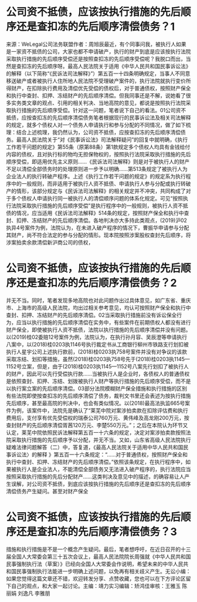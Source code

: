 # 公司资不抵债，应该按执行措施的先后顺序还是查扣冻的先后顺序清偿债务？1

来源：WeLegal公司法务联盟作者：周旭辰最近，有个同事问我，被执行人如果是一家资不抵债的公司，大家也都不申请破产，执行的财产到底是应该按执行法院采取执行措施的先后顺序受偿还是按照查扣冻的先后顺序受偿呢？我脱口而出，当然是查扣冻的先后顺序呀。最高人民法院关于适用《中华人民共和国民事诉讼法》的解释（以下简称“《民诉法司法解释》”）第五百一十四条明确规定，当事人不同意移送破产或者被执行人住所地人民法院不受理破产案件的，执行法院就执行变价所得财产，在扣除执行费用及清偿优先受偿的债权后，对于普通债权，按照财产保全和执行中查封、扣押、冻结财产的先后顺序清偿。但我同事还是不解，说她看了很多实务类文章的观点、引用的相关判决、当地高院的意见，都说是按照执行法院采取执行措施的先后顺序受偿。针对这一问题，笔者说下自己的看法。01公司资不抵债，应按查扣冻的先后顺序清偿债务笔者根据现行的民事诉讼法及相关司法解释的规定，就多个债权人对一个债务人申请执行和参与分配的不同情况，做了如下梳理：结合上述梳理，我仍然认为，公司资不抵债，应按查扣冻的先后顺序清偿债务。最高人民法院关于“对《民事诉讼法》司法解释疑问”的回复中就明确，《执行工作若干问题的规定》第55条（原第88条）第1款规定多个债权人均具有金钱给付内容的债权，且对执行标的物均无担保物权的，按照执行法院采取执行措施的先后顺序受偿，即适用优先主义原则……《民诉法司法解释》则是对于被执行人的财产不足以清偿全部债务时的处理原则进一步予以明确……第513条规定了被执行人为企业法人的执行转破产程序。上述《执行工作若干问题的规定》的规定系为执行程序中的一般规则，而非适用于被执行人资不抵债、申请执行人参与分配或执行转破产的情形，该部分规定与《民诉法司法解释》的相关规定并不冲突，共同构成了对于多个债权人申请执行同一被执行人的清偿顺序问题的体系化规定。可见“按照执行法院采取执行措施的先后顺序受偿”是执行程序中的一般规则，被执行人资不抵债的情况，应当适用《民诉法司法解释》514条的规定，按照财产保全和执行中查封、扣押、冻结财产的先后顺序清偿。各地判决亦大多持此类观点，(2019)沪02执异4号案件为例，法院认为，在未进入破产程序的情况下，曹振华申请参与分配其财产，尚不符合法定的参与分配的情形。现本院按照涉案股权查封先后顺序，将涉案拍卖余款清偿新沪商公司的债权，

# 公司资不抵债，应该按执行措施的先后顺序还是查扣冻的先后顺序清偿债务？2

并无不当。同时，笔者发现多地高院也对此问题作出过具体意见，如广东省、重庆市、上海市的高级人民法院，均出过相关参考意见，均认可按照财产保全和执行中查封、扣押、冻结财产的先后顺序清偿。02当采取执行措施前没有诉讼保全行为，应当以执行措施的先后顺序清偿在实务中，有些案件在前期债权人都没有进行财产保全，即使被执行人资不抵债，法院以执行措施的先后顺序清偿并没有问题。以(2019)桂02委赔12号案件为例，法院认为，在执行孙月容、吴辰澄等申请执行八案中，以(2018)桂0203执1146号执行裁定书从工商银行柳州市铁路支行划扣被执行人星宇公司上述执行款前，(2018)桂0203执758号案件并没有对争议的该款采取冻结、划扣等措施，虽然(2018)桂0203执758号先于(2018)桂0203执1145—1152号立案，但是，由于(2018)桂0203执1145—1152号八案先行划扣了被执行人的财产，因此可以先行受偿执行款……当被执行人是企业时，各债权人的普通债权是依照查封、扣押、冻结、划拨被执行人财产等执行措施的先后顺序受偿，而不是以执行案立案的先后顺序清偿。03部分法院模糊财产保全措施和执行措施的区别有些法院即使按查扣冻的先后顺序清偿了债务，裁判文书里还会表述为按执行措施先后顺序，甚至最高院的判决中，也会有类似情况。以(2018)最高法执监665号案件为例，该案件中，法院先是确认了“莱芜中院对案涉拍卖款在扣除评估费和执行费用后，支付享有优先受偿权的瑞泰公司760万元、黄伟峰及高龙刚200万元，按查封财产的先后顺序清偿胥茜120万元、李楚550万元。”；之后在本院认为环节又认定，莱芜中院依照民诉法解释第五百一十六条的规定，决定对案涉拍卖款按照法院采取执行措施的先后顺序予以分配，并无不当。又如，山东省高级人民法院执行疑难法律问题解答（二）中，答复道，《最高人民法院关于适用中华人民共和国民事诉讼法〉的解释 》第五百一十六条规定：“……对于普通债权，按照财产保全和执行中查封、扣押、冻结财产的先后顺序清偿。”依照该条规定，在执行程序中，如果被执行人是企业法人，不能清偿全部债务又无法进入破产程序的，执行法院应当按照采取执行措施的先后分配财产……这类判决及意见中的描述，的确容易让人产生误解，对公司资不抵债，到底应该按执行措施的先后顺序还是查扣冻的先后顺序清偿债务产生疑问。甚至对财产保全

# 公司资不抵债，应该按执行措施的先后顺序还是查扣冻的先后顺序清偿债务？3

措施和执行措施是不是一个概念产生疑问。最后，笔者想呼吁，在近日召开的十三届全国人大常委会第三十五次会议上，最高人民法院院长周强就《中华人民共和国民事强制执行法（草案）》已经向全国人大常委会作说明，希望未来的中华人民共和国民事强制执行法能进一步明确上述问题，以免再有相关歧义产生。无讼小编：如果您觉得这篇文章还不错，欢迎转发分享、点赞收藏，您也可以在下方评论区留下自己的观点，和大家一起讨论。主编：靖力实习编辑：矫鸿佳审核：王雅玉 陈丽娟 刘逸凡 李雅朋

